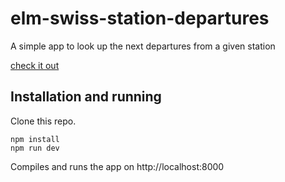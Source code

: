 # elm-swiss-station-departures

A simple app to look up the next departures from a given station

[check it out](https://mburri.github.io/elm-swiss-station-departures/)

## Installation and running

Clone this repo.

```
npm install
npm run dev
```

Compiles and runs the app on http://localhost:8000
